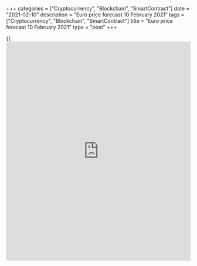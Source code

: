+++
categories = ["Cryptocurrency", "Blockchain", "SmartContract"]
date = "2021-02-10"
description = "Euro price forecast 10 February 2021"
tags = ["Cryptocurrency", "Blockchain", "SmartContract"]
title = "Euro price forecast 10 February 2021"
type = "post"
+++

{{<iframe id="large-banner" src="https://www.bounty.group/#slide=20.0" width="100%" height="600" scrolling="no" style="border: 0px solid rgb(216, 221, 230); border-radius: 3px;">}}

2021-02-10

2021-02-10

Euro and Draghi effect. Forecast as of 10.02.2021Dmitri Demidenko

Mario Draghi used to rein the euro by just a single word. The former ECB
president now faces a different challenge, but [investor](https://www.fintechee.com/tutorial-for-forex-trading/investor-mode/)s remember his
financial markets' impact, so the [EURUSD][1] is growing. Let us discuss
the Forex outlook and make up a trading plan.

## Weekly euro fundamental forecast

Financial markets trade reflation and enjoy the process. The [S&P
500][2] has broken through the all-time highs eight times in 2021 amid
the trust in vaccines and fiscal stimulus provided by Joe Biden, as well
as strong corporate reporting. According to FactSet, out of the 295
reported companies included in the stock index calculation base, 81%
exceeded analysts' expectations for earnings growth. In January, the US
stock market and [EURUSD][1] were trading in the opposite directions due
to concerns about too slow vaccination progress in Europe. In February,
the [S&P 500][2], as in the good old days, again supports the euro
bulls.

 _Source_ _: Trading Economics_

According to Citi, when the stock index reaches level 4000, [investor](https://www.fintechee.com/tutorial-for-forex-trading/investor-mode/)s
could start exiting longs, triggering a drawdown. Nonetheless, the US
stock market is exposed to a risk of short squeezing, the short-sellers’
positions of $21 billion are losing, and their closures will encourage
bulls.

Besides, the US stock market rally and the associated increase in the
risk appetite are not the only drivers of the [EURUSD][1] growth. Amid a
decrease in the COVID-19 cases as the seasonal peak is over, [investor](https://www.fintechee.com/tutorial-for-forex-trading/investor-mode/)s
accepted that the vaccination progresses slower in Europe than in the
USA. After all, the economies will be reopened when the coronavirus is
defeated, which is now happening without vaccines. The Mario Draghi
factor also strengthens the euro.

The importance of personality in [history](https://www.fixpro.org/post/chargeless-historical-data-api-backtesting/) is difficult to overestimate.
Financial markets welcomed Draghi’s return to big politics. Italy’s
benchmark 10-year bond yield slipped below 0.5 % for the first time.
Spain raised €5 billion in debt sale at a coupon of 1.45 %. This was the
country’s first 50-year deal since 2016 when buyers demanded a much
higher borrowing cost of 3.45 %. Buyers are exited amid a slowdown of
the ECB’s asset purchases monthly pace to €15 billion, which suggests
the Draghi effect. A super-Mario-led government pursuing pro-European
reforms could increase the prospects for complex changes to EU fiscal
rules, which in turn will boost Italy's economic growth.

Furthermore, the euro’s correction down lowered the risks of the ECB’s
verbal interventions. The trade-weighted euro rolled down even deeper
than the [EURUSD][1].

### Dynamics of [EURUSD][1] and trade-weighted euro

 _Source_ _: Nordea Markets_

Therefore, the [S&P 500][2] rally, a seasonal decline in the number of
COVID-19 cases, and the Draghi effect encourage the euro bulls to go
ahead. Investors ignore the factor of the slow vaccination process in
the EU, where 4% of the population were inoculated, compared to the US
(13.5%). Markets hope for the explosive growth of the global economy.

### Weekly [EURUSD][1] trading plan

The [EURUSD][1] broke out the resistance level at 1.208 and reached the
first target, indicated in the [previous analytics][3], at 1.2125. The
next upside targets are at 1.215, 1.221 and 1.225. If the [S&P 500][2]
continues growing in price, the euro bulls will achieve the indicated
targets within a few days. It is still relevant to enter longs.



## Price chart of EURUSD in real time mode

The content of this article reflects the author’s opinion and does not
necessarily reflect the official position of LiteForex. The material
published on this page is provided for informational purposes only and
should not be considered as the provision of investment advice for the
purposes of Directive 2004/39/EC.

Rate this article:

{{value}}

( {{count}} {{title}} )

   1. my.liteforex.com/trading/chart?symbol=EURUSD&returnUrl=true
   2. my.liteforex.com/trading/chart?symbol=SPX&returnUrl=true
   3. www.liteforex.com/blog/analysts-opinions/euro-remembers-everything-forecast-as-of-09022021/